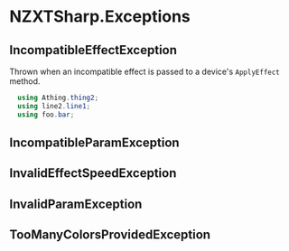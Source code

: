 # NZXTSharp.Exceptions

## IncompatibleEffectException

Thrown when an incompatible effect is passed to a device's `ApplyEffect` method.


```csharp
  using Athing.thing2;
  using line2.line1;
  using foo.bar;
```


## IncompatibleParamException

## InvalidEffectSpeedException

## InvalidParamException

## TooManyColorsProvidedException
